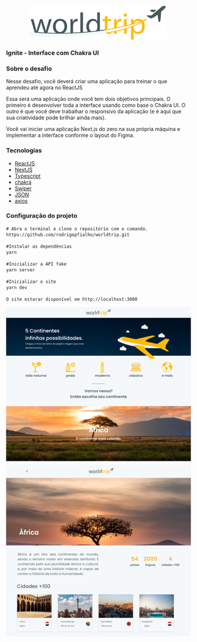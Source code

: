 <P align="center">
    <img src="https://github.com/rodrigopfialho/worldtrip/blob/main/public/images/Logo.svg" />
</p>

### Ignite - Interface com Chakra UI

###  Sobre o desafio
<p>Nesse desafio, você deverá criar uma aplicação para treinar o que aprendeu até agora no ReactJS

Essa será uma aplicação onde você tem dois objetivos principais. O primeiro é desenvolver toda a interface usando como base o Chakra UI. O outro é que você deve trabalhar o responsivo da aplicação (e é aqui que sua criatividade pode brilhar ainda mais).

Você vai iniciar uma aplicação Next.js do zero na sua própria máquina e implementar a interface conforme o layout do Figma.
</p>

### Tecnologias

- [ReactJS](https://reactjs.org/)
- [NextJS](https://nextjs.org/)
- [Typescript](https://www.typescriptlang.org/)
- [chakra](https://chakra-ui.com/)
- [Swiper](https://swiperjs.com/)
- [JSON](https://www.json.org/json-en.html)
- [axios](https://github.com/axios/axios)

### Configuração do projeto

```
# Abra o terminal e clone o repositório com o comando.
https://github.com/rodrigopfialho/worldtrip.git

#Instalar as dependências 
yarn

#Inicializar a API fake
yarn server

#Inicializar o site
yarn dev
 
O site estarar disponível em http://localhost:3000
```

![App Screenshot](https://github.com/rodrigopfialho/worldtrip/blob/main/public/images/p1.png)
![App Screenshot](https://github.com/rodrigopfialho/worldtrip/blob/main/public/images/p2.png)